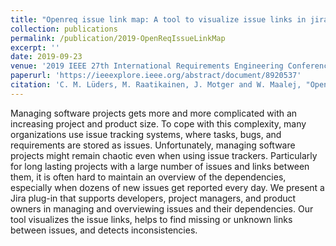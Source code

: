 ```yaml
---
title: "Openreq issue link map: A tool to visualize issue links in jira"
collection: publications
permalink: /publication/2019-OpenReqIssueLinkMap
excerpt: ''
date: 2019-09-23
venue: '2019 IEEE 27th International Requirements Engineering Conference (RE)'
paperurl: 'https://ieeexplore.ieee.org/abstract/document/8920537'
citation: 'C. M. Lüders, M. Raatikainen, J. Motger and W. Maalej, "OpenReq Issue Link Map: A Tool to Visualize Issue Links in Jira," <i>2019 IEEE 27th International Requirements Engineering Conference (RE)</i>, 2019, pp. 492-493, doi: 10.1109/RE.2019.00070.'
---
```

Managing software projects gets more and more complicated with an increasing project and product size. To cope with this complexity, many organizations use issue tracking systems, where tasks, bugs, and requirements are stored as issues. Unfortunately, managing software projects might remain chaotic even when using issue trackers. Particularly for long lasting projects with a large number of issues and links between them, it is often hard to maintain an overview of the dependencies, especially when dozens of new issues get reported every day. We present a Jira plug-in that supports developers, project managers, and product owners in managing and overviewing issues and their dependencies. Our tool visualizes the issue links, helps to find missing or unknown links between issues, and detects inconsistencies.


